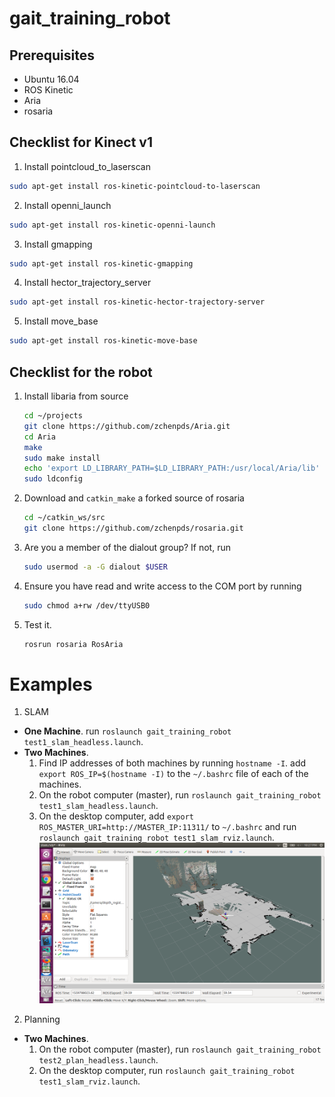 # gait_training_robot

## Prerequisites
- Ubuntu 16.04
- ROS Kinetic
- Aria
- rosaria

## Checklist for Kinect v1
1. Install pointcloud_to_laserscan
  ```bash
  sudo apt-get install ros-kinetic-pointcloud-to-laserscan
  ```
2. Install openni_launch
  ```bash
  sudo apt-get install ros-kinetic-openni-launch
  ```
3. Install gmapping
  ```bash
  sudo apt-get install ros-kinetic-gmapping
  ```
4. Install hector_trajectory_server
  ```bash
  sudo apt-get install ros-kinetic-hector-trajectory-server
  ```
5. Install move_base
  ```bash
  sudo apt-get install ros-kinetic-move-base
  ```

## Checklist for the robot
1. Install libaria from source
   ```bash
   cd ~/projects
   git clone https://github.com/zchenpds/Aria.git
   cd Aria
   make
   sudo make install
   echo 'export LD_LIBRARY_PATH=$LD_LIBRARY_PATH:/usr/local/Aria/lib' >> ~/.bashrc
   sudo ldconfig
   ```
2. Download and `catkin_make` a forked source of rosaria
   ```bash
   cd ~/catkin_ws/src
   git clone https://github.com/zchenpds/rosaria.git
   ```
3. Are you a member of the dialout group? If not, run 
   ```bash
   sudo usermod -a -G dialout $USER 
   ```
4. Ensure you have read and write access to the COM port by running 
   ```bash
   sudo chmod a+rw /dev/ttyUSB0
   ```
5. Test it. 
   ```bash
   rosrun rosaria RosAria
   ```

# Examples

1. SLAM
  - **One Machine**. run `roslaunch gait_training_robot test1_slam_headless.launch`.
  - **Two Machines**. 
    1. Find IP addresses of both machines by running `hostname -I`. add `export ROS_IP=$(hostname -I)` to the  `~/.bashrc` file of each of the machines.
    2. On the robot computer (master), run `roslaunch gait_training_robot test1_slam_headless.launch`.
    3. On the desktop computer, add `export ROS_MASTER_URI=http://MASTER_IP:11311/` to `~/.bashrc` and run `roslaunch gait_training_robot test1_slam_rviz.launch`.
    ![alt text](images/screenshot1.png)

2. Planning
  - **Two Machines**.
    1. On the robot computer (master), run `roslaunch gait_training_robot test2_plan_headless.launch`.
    2. On the desktop computer, run `roslaunch gait_training_robot test1_slam_rviz.launch`.

